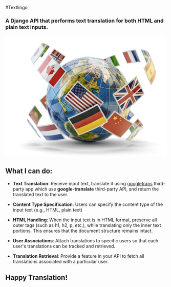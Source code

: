 #Textlingo
### A Django API that performs text translation for both HTML and plain text inputs. 

![Alt text](translator_project/translator_project/static/images/translator-image.jpg)


## What I can do:
- **Text Translation**: Receive input text, translate it using [googletrans](https://pypi.org/project/googletrans/) third-party app which use **google-translate** third-party API, and return the translated text to the user.
- **Content Type Specification**: Users can specify the content type of the input text (e.g., HTML, plain text)
- **HTML Handling**: When the input text is in HTML format, preserve all outer tags (such as h1, h2, p, etc.), while translating only the inner text portions. This ensures that the document structure remains intact.
- **User Associations**: Attach translations to specific users so that each user's translations can be tracked and retrieved.

- **Translation Retrieval**: Provide a feature in your API to fetch all translations associated with a particular user.

## Happy Translation!
